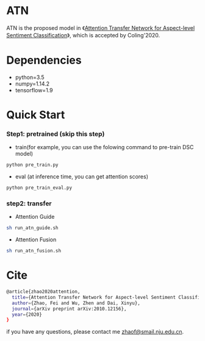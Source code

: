 # ATN
ATN is the proposed model in 《[Attention Transfer Network for Aspect-level Sentiment Classification](https://arxiv.org/pdf/2010.12156.pdf)》, which is accepted by Coling'2020.

# Dependencies

- python=3.5
- numpy=1.14.2
- tensorflow=1.9

# Quick Start

### Step1: pretrained (skip this step)
- train(for example, you can use the folowing command to pre-train DSC model)
```bash
python pre_train.py
```
- eval (at inference time, you can get attention scores)
```bash
python pre_train_eval.py
```
### step2: transfer
- Attention Guide

```bash
sh run_atn_guide.sh
```

- Attention Fusion
```bash
sh run_atn_fusion.sh
```
# Cite
```bash
@article{zhao2020attention,
  title={Attention Transfer Network for Aspect-level Sentiment Classification},
  author={Zhao, Fei and Wu, Zhen and Dai, Xinyu},
  journal={arXiv preprint arXiv:2010.12156},
  year={2020}
}
```
if you have any questions, please contact me zhaof@smail.nju.edu.cn.
